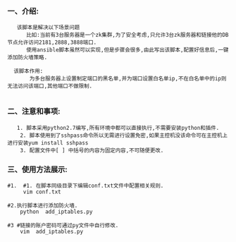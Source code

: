 
### 一、介绍:
```
   该脚本是解决以下场景问题
      比如:当前有3台服务器是一个zk集群,为了安全考虑,只允许3台zk服务器和链接他的DB节点允许访问2181,2888,3888端口.
      使用ansible脚本虽然可以实现,但是步骤会很多,由此写出该脚本,配置好信息后,一键添加防火墙策略.
  
  该脚本作用:
       为多台服务器上设置制定端口的黑名单,并为端口设置白名单ip,不在白名单中的ip则无法访问该端口,其他端口不做限制.


 ```  

### 二、注意和事项:
       1. 脚本采用python2.7编写,所有环境中都可以直接执行,不需要安装python和插件.
        2. 脚本使用到了sshpass命令所以无需进行设置免密,如果主控机没该命令可在主控机上进行安装yum install sshpass
        3. 配置文件中[ ] 中括号的内容为固定内容,不可随便更改.
 

### 三、使用方法展示:

```
#1.  #1. 在脚本同级目录下编辑conf.txt文件中配置相关规则.
     vim conf.txt  

#2.执行脚本进行添加防火墙.
    python  add_iptables.py 
    
#3 #链接的账户密码可通过py文件中自行修改.
    vim  add_iptables.py 
    
```